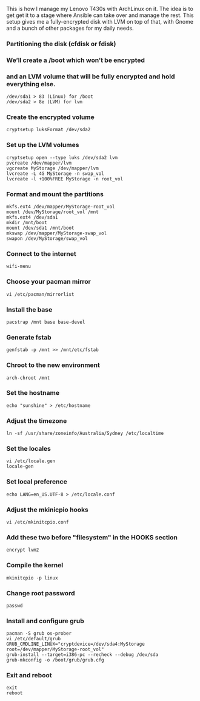 This is how I manage my Lenovo T430s with ArchLinux on it. The idea is to get get it to a stage where Ansible can take over and manage the rest. This setup gives me a fully-encrypted disk with LVM on top of that, with Gnome and a bunch of other packages for my daily needs.

### Partitioning the disk (cfdisk or fdisk)
### We’ll create a /boot which won’t be encrypted
### and an LVM volume that will be fully encrypted and hold everything else.
    /dev/sda1 > 83 (Linux) for /boot
    /dev/sda2 > 8e (LVM) for lvm

### Create the encrypted volume
    cryptsetup luksFormat /dev/sda2

### Set up the LVM volumes
    cryptsetup open --type luks /dev/sda2 lvm
    pvcreate /dev/mapper/lvm
    vgcreate MyStorage /dev/mapper/lvm
    lvcreate -L 4G MyStorage -n swap_vol
    lvcreate -l +100%FREE MyStorage -n root_vol

### Format and mount the partitions
    mkfs.ext4 /dev/mapper/MyStorage-root_vol
    mount /dev/MyStorage/root_vol /mnt
    mkfs.ext4 /dev/sda1
    mkdir /mnt/boot
    mount /dev/sda1 /mnt/boot
    mkswap /dev/mapper/MyStorage-swap_vol
    swapon /dev/MyStorage/swap_vol

### Connect to the internet
    wifi-menu

### Choose your pacman mirror
    vi /etc/pacman/mirrorlist

### Install the base
    pacstrap /mnt base base-devel

### Generate fstab
    genfstab -p /mnt >> /mnt/etc/fstab

### Chroot to the new environment
    arch-chroot /mnt

### Set the hostname
    echo "sunshine" > /etc/hostname

### Adjust the timezone
    ln -sf /usr/share/zoneinfo/Australia/Sydney /etc/localtime

### Set the locales
    vi /etc/locale.gen
    locale-gen

### Set local preference
    echo LANG=en_US.UTF-8 > /etc/locale.conf

### Adjust the mkinicpio hooks
    vi /etc/mkinitcpio.conf

### Add these two before "filesystem" in the HOOKS section
    encrypt lvm2

### Compile the kernel
    mkinitcpio -p linux

### Change root password
    passwd

### Install and configure grub
    pacman -S grub os-prober
    vi /etc/default/grub
    GRUB_CMDLINE_LINUX="cryptdevice=/dev/sda4:MyStorage root=/dev/mapper/MyStorage-root_vol"
    grub-install --target=i386-pc --recheck --debug /dev/sda
    grub-mkconfig -o /boot/grub/grub.cfg

### Exit and reboot
    exit
    reboot
